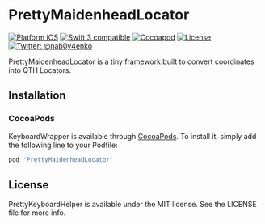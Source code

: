 # PrettyMaidenheadLocator

[![Platform iOS](https://img.shields.io/badge/platform-iOS-blue.svg?style=flat)](https://github.com/nab0y4enko/PrettyMaidenheadLocator)
[![Swift 3 compatible](https://img.shields.io/badge/swift3-compatible-green.svg?style=flat)](https://github.com/nab0y4enko/PrettyMaidenheadLocator)
[![Cocoapod](https://img.shields.io/cocoapods/v/PrettyMaidenheadLocator.svg?branch=master?style=flat)](https://cocoapods.org/pods/PrettyMaidenheadLocator)
[![License](https://img.shields.io/badge/license-MIT-green.svg?style=flat)](https://github.com/nab0y4enko/PrettyMaidenheadLocator/blob/master/LICENSE)
[![Twitter: @nab0y4enko](https://img.shields.io/badge/contact-@nab0y4enko-orange.svg?style=flat)](https://twitter.com/nab0y4enko)

PrettyMaidenheadLocator is a tiny framework built to convert coordinates into QTH Locators.

## Installation

### CocoaPods

KeyboardWrapper is available through [CocoaPods](http://cocoapods.org). To install
it, simply add the following line to your Podfile:

```ruby
pod 'PrettyMaidenheadLocator'
```

## License

PrettyKeyboardHelper is available under the MIT license. See the LICENSE file for more info.
